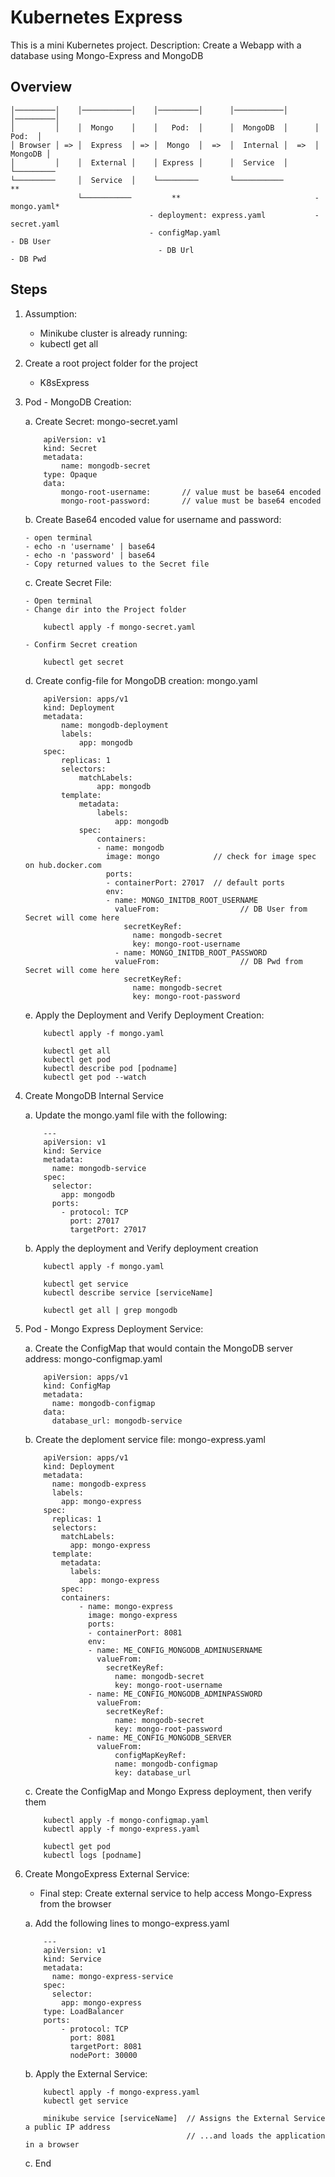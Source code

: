 # Kubernetes Express

This is a mini Kubernetes project.
Description: Create a Webapp with a database using Mongo-Express and MongoDB

## Overview

    │─────────│    │───────────│    │─────────│      │───────────│      │─────────│
    │         │    │  Mongo    │    │   Pod:  │      │  MongoDB  │      │   Pod:  │
    │ Browser │ => │  Express  │ => │  Mongo  │  =>  │  Internal │  =>  │ MongoDB │
    │         │    │  External │    │ Express │      │  Service  │      └─────────
    └─────────     │  Service  │    └─────────       └───────────            **
                   └───────────         **                              - mongo.yaml*
                                   - deployment: express.yaml           - secret.yaml
                                   - configMap.yaml                       - DB User
                                     - DB Url                             - DB Pwd

## Steps

1.  Assumption:

    - Minikube cluster is already running:
    - kubectl get all

2.  Create a root project folder for the project

    - K8sExpress

3.  Pod - MongoDB Creation:

    a. Create Secret: mongo-secret.yaml

            apiVersion: v1
            kind: Secret
            metadata:
                name: mongodb-secret
            type: Opaque
            data:
                mongo-root-username:       // value must be base64 encoded
                mongo-root-password:       // value must be base64 encoded

    b. Create Base64 encoded value for username and password:

        - open terminal
        - echo -n 'username' | base64
        - echo -n 'password' | base64
        - Copy returned values to the Secret file

    c. Create Secret File:

        - Open terminal
        - Change dir into the Project folder

            kubectl apply -f mongo-secret.yaml

        - Confirm Secret creation

            kubectl get secret

    d. Create config-file for MongoDB creation: mongo.yaml

            apiVersion: apps/v1
            kind: Deployment
            metadata:
                name: mongodb-deployment
                labels:
                    app: mongodb
            spec:
                replicas: 1
                selectors:
                    matchLabels:
                        app: mongodb
                template:
                    metadata:
                        labels:
                            app: mongodb
                    spec:
                        containers:
                        - name: mongodb
                          image: mongo            // check for image spec on hub.docker.com
                          ports:
                          - containerPort: 27017  // default ports
                          env:
                          - name: MONGO_INITDB_ROOT_USERNAME
                            valueFrom:                  // DB User from Secret will come here
                              secretKeyRef:
                                name: mongodb-secret
                                key: mongo-root-username
                            - name: MONGO_INITDB_ROOT_PASSWORD
                            valueFrom:                  // DB Pwd from Secret will come here
                              secretKeyRef:
                                name: mongodb-secret
                                key: mongo-root-password

    e. Apply the Deployment and Verify Deployment Creation:

            kubectl apply -f mongo.yaml

            kubectl get all
            kubectl get pod
            kubectl describe pod [podname]
            kubectl get pod --watch

4.  Create MongoDB Internal Service

    a. Update the mongo.yaml file with the following:

            ---
            apiVersion: v1
            kind: Service
            metadata:
              name: mongodb-service
            spec:
              selector:
                app: mongodb
              ports:
                - protocol: TCP
                  port: 27017
                  targetPort: 27017

    b. Apply the deployment and Verify deployment creation

            kubectl apply -f mongo.yaml

            kubectl get service
            kubectl describe service [serviceName]

            kubectl get all | grep mongodb

5.  Pod - Mongo Express Deployment Service:

    a. Create the ConfigMap that would contain the MongoDB server address: mongo-configmap.yaml

            apiVersion: apps/v1
            kind: ConfigMap
            metadata:
              name: mongodb-configmap
            data:
              database_url: mongodb-service

    b. Create the deploment service file: mongo-express.yaml

            apiVersion: apps/v1
            kind: Deployment
            metadata:
              name: mongodb-express
              labels:
                app: mongo-express
            spec:
              replicas: 1
              selectors:
                matchLabels:
                  app: mongo-express
              template:
                metadata:
                  labels:
                    app: mongo-express
                spec:
                containers:
                    - name: mongo-express
                      image: mongo-express
                      ports:
                      - containerPort: 8081
                      env:
                      - name: ME_CONFIG_MONGODB_ADMINUSERNAME
                        valueFrom:
                          secretKeyRef:
                            name: mongodb-secret
                            key: mongo-root-username
                      - name: ME_CONFIG_MONGODB_ADMINPASSWORD
                        valueFrom:
                          secretKeyRef:
                            name: mongodb-secret
                            key: mongo-root-password
                      - name: ME_CONFIG_MONGODB_SERVER
                        valueFrom:
                            configMapKeyRef:
                            name: mongodb-configmap
                            key: database_url

    c. Create the ConfigMap and Mongo Express deployment, then verify them

            kubectl apply -f mongo-configmap.yaml
            kubectl apply -f mongo-express.yaml

            kubectl get pod
            kubectl logs [podname]

6.  Create MongoExpress External Service:

    - Final step: Create external service to help access Mongo-Express from the browser

    a. Add the following lines to mongo-express.yaml

            ---
            apiVersion: v1
            kind: Service
            metadata:
              name: mongo-express-service
            spec:
              selector:
                app: mongo-express
            type: LoadBalancer
            ports:
                - protocol: TCP
                  port: 8081
                  targetPort: 8081
                  nodePort: 30000

    b. Apply the External Service:

            kubectl apply -f mongo-express.yaml
            kubectl get service

            minikube service [serviceName]  // Assigns the External Service a public IP address
                                            // ...and loads the application in a browser

    c. End
